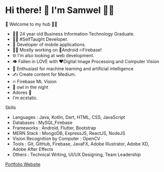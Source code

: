 <h1>Hi there! <span class="wave">👋</span>  I'm Samwel 🙋‍♂️</h1>

🎍 Welcome to my hub 👨‍💻

 - 👨‍🎓 24 year old Business Information Technology Graduate.
- 👨‍💻 #SelfTaught Developer.
- 📱 Developer of mobile applications.
- 👨‍💻 Mostly working on 📱Android 🔥Firebase!
- 🌐 I'm also looking at web development.
- 👁️ Fallen in LOVE with ❤️Digital Image Processing and Computer Vision
- 🤔 Enthusiast for machine learning and artificial intelligence
- ✍️ Create content for Medium.
- 🔥  Firebase ML Vision
- 🦉 owl in the night
- Adores 🎵
- I'm ecstatic.
 
 
 Skills

 - Languages : Java, Kotlin, Dart, HTML, CSS, JavaScript
 - Databases : MySQL,Firebase
 - Frameworks : Android, Flutter, Bootstrap
 - MERN Stack : MongoDB, ExpressJS, ReactJS, NodeJS
 - Vision Recognition by Computer : OpenCV
 - Tools : Git, GitHub, Firebase, JavaFX, Adobe Illustrator, Adobe XD, Adobe After Effects
 - Others : Technical Writing, UI/UX Designing, Team Leadership



<a href="https://samwelnyandoro1.netlify.app/">Portfolio Website</a>
